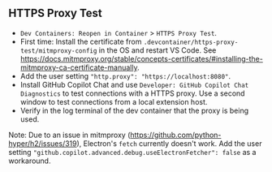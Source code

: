 ## HTTPS Proxy Test

- `Dev Containers: Reopen in Container` > `HTTPS Proxy Test`.
- First time: Install the certificate from `.devcontainer/https-proxy-test/mitmproxy-config` in the OS and restart VS Code. See https://docs.mitmproxy.org/stable/concepts-certificates/#installing-the-mitmproxy-ca-certificate-manually.
- Add the user setting `"http.proxy": "https://localhost:8080"`.
- Install GitHub Copilot Chat and use `Developer: GitHub Copilot Chat Diagnostics` to test connections with a HTTPS proxy. Use a second window to test connections from a local extension host.
- Verify in the log terminal of the dev container that the proxy is being used.

Note: Due to an issue in mitmproxy (https://github.com/python-hyper/h2/issues/319), Electron's `fetch` currently doesn't work. Add the user setting `"github.copilot.advanced.debug.useElectronFetcher": false` as a workaround.